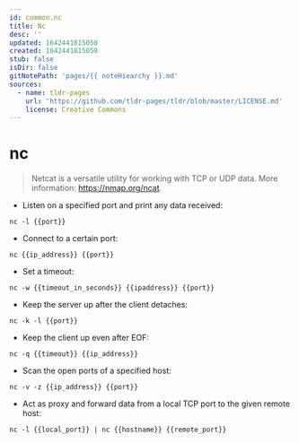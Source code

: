 ```yaml
---
id: common.nc
title: Nc
desc: ''
updated: 1642441815050
created: 1642441815050
stub: false
isDir: false
gitNotePath: 'pages/{{ noteHiearchy }}.md'
sources:
  - name: tldr-pages
    url: 'https://github.com/tldr-pages/tldr/blob/master/LICENSE.md'
    license: Creative Commons
---
```

# nc

> Netcat is a versatile utility for working with TCP or UDP data.
> More information: <https://nmap.org/ncat>.

- Listen on a specified port and print any data received:

`nc -l {{port}}`

- Connect to a certain port:

`nc {{ip_address}} {{port}}`

- Set a timeout:

`nc -w {{timeout_in_seconds}} {{ipaddress}} {{port}}`

- Keep the server up after the client detaches:

`nc -k -l {{port}}`

- Keep the client up even after EOF:

`nc -q {{timeout}} {{ip_address}}`

- Scan the open ports of a specified host:

`nc -v -z {{ip_address}} {{port}}`

- Act as proxy and forward data from a local TCP port to the given remote host:

`nc -l {{local_port}} | nc {{hostname}} {{remote_port}}`

